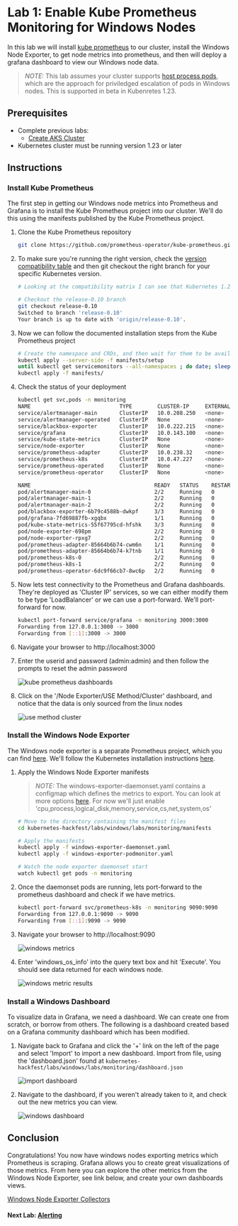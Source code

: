 # Lab 1: Enable Kube Prometheus Monitoring for Windows Nodes

In this lab we will install [kube prometheus](https://github.com/prometheus-operator/kube-prometheus/blob/main/README.md) to our cluster, install the Windows Node Exporter, to get node metrics into prometheus, and then will deploy a grafana dashboard to view our Windows node data.

>*NOTE:* This lab assumes your cluster supports [host process pods](https://kubernetes.io/docs/tasks/configure-pod-container/create-hostprocess-pod/), which are the approach for priviledged escalation of pods in Windows nodes. This is supported in beta in Kubenretes 1.23.

## Prerequisites

* Complete previous labs:
    * [Create AKS Cluster](../create-aks-cluster/README.md)
* Kubernetes cluster must be running version 1.23 or later

## Instructions

### Install Kube Prometheus

The first step in getting our Windows node metrics into Prometheus and Grafana is to install the Kube Prometheus project into our cluster. We'll do this using the manifests published by the Kube Prometheus project.

1. Clone the Kube Prometheus repository

    ```bash
    git clone https://github.com/prometheus-operator/kube-prometheus.git
    ```

1. To make sure you're running the right version, check the [version compatibility table](https://github.com/prometheus-operator/kube-prometheus#compatibility) and then git checkout the right branch for your specific Kubernetes version. 

    ```bash
    # Looking at the compatibility matrix I can see that Kubernetes 1.23 is compatible with Kube Prometheus release-0.10

    # Checkout the release-0.10 branch
    git checkout release-0.10
    Switched to branch 'release-0.10'
    Your branch is up to date with 'origin/release-0.10'.
    ```

1. Now we can follow the documented installation steps from the Kube Prometheus project

    ```bash
    # Create the namespace and CRDs, and then wait for them to be available before creating the remaining resources
    kubectl apply --server-side -f manifests/setup
    until kubectl get servicemonitors --all-namespaces ; do date; sleep 1; echo ""; done
    kubectl apply -f manifests/
    ```

1. Check the status of your deployment

    ```bash
    kubectl get svc,pods -n monitoring
    NAME                            TYPE        CLUSTER-IP     EXTERNAL-IP   PORT(S)                      AGE
    service/alertmanager-main       ClusterIP   10.0.208.250   <none>        9093/TCP,8080/TCP            4h34m
    service/alertmanager-operated   ClusterIP   None           <none>        9093/TCP,9094/TCP,9094/UDP   4h30m
    service/blackbox-exporter       ClusterIP   10.0.222.215   <none>        9115/TCP,19115/TCP           4h34m
    service/grafana                 ClusterIP   10.0.143.100   <none>        3000/TCP                     4h34m
    service/kube-state-metrics      ClusterIP   None           <none>        8443/TCP,9443/TCP            4h34m
    service/node-exporter           ClusterIP   None           <none>        9100/TCP                     4h34m
    service/prometheus-adapter      ClusterIP   10.0.238.32    <none>        443/TCP                      4h33m
    service/prometheus-k8s          ClusterIP   10.0.47.227    <none>        9090/TCP,8080/TCP            4h33m
    service/prometheus-operated     ClusterIP   None           <none>        9090/TCP                     4h30m
    service/prometheus-operator     ClusterIP   None           <none>        8443/TCP                     4h33m

    NAME                                       READY   STATUS    RESTARTS   AGE
    pod/alertmanager-main-0                    2/2     Running   0          4h30m
    pod/alertmanager-main-1                    2/2     Running   0          4h30m
    pod/alertmanager-main-2                    2/2     Running   0          4h30m
    pod/blackbox-exporter-6b79c4588b-dwkpf     3/3     Running   0          4h34m
    pod/grafana-7fd69887fb-xgqbx               1/1     Running   0          4h34m
    pod/kube-state-metrics-55f67795cd-hfshk    3/3     Running   0          4h34m
    pod/node-exporter-698pm                    2/2     Running   0          4h34m
    pod/node-exporter-rpxg7                    2/2     Running   0          4h30m
    pod/prometheus-adapter-85664b6b74-cwm6n    1/1     Running   0          4h33m
    pod/prometheus-adapter-85664b6b74-k7tnb    1/1     Running   0          4h33m
    pod/prometheus-k8s-0                       2/2     Running   0          4h30m
    pod/prometheus-k8s-1                       2/2     Running   0          4h30m
    pod/prometheus-operator-6dc9f66cb7-8wc6p   2/2     Running   0          4h33m
    ```

1. Now lets test connectivity to the Prometheus and Grafana dashboards. They're deployed as 'Cluster IP' services, so we can either modify them to be type 'LoadBalancer' or we can use a port-forward. We'll port-forward for now.

    ```bash
    kubectl port-forward service/grafana -n monitoring 3000:3000
    Forwarding from 127.0.0.1:3000 -> 3000
    Forwarding from [::1]:3000 -> 3000
    ```

1. Navigate your browser to http://localhost:3000
   
1. Enter the userid and password (admin:admin) and then follow the prompts to reset the admin password

    ![kube prometheus dashboards](../../assets/img/prom-dashboards.jpg)

1. Click on the '/Node Exporter/USE Method/Cluster' dashboard, and notice that the data is only sourced from the linux nodes

    ![use method cluster](../../assets/img/use-method-cluster.jpg)

### Install the Windows Node Exporter

The Windows node exporter is a separate Prometheus project, which you can find [here](https://github.com/prometheus-community/windows_exporter). We'll follow the Kubernetes installation instructions [here](https://github.com/prometheus-community/windows_exporter/blob/master/kubernetes/kubernetes.md).


1. Apply the Windows Node Exporter manifests

    > *NOTE:* The windows-exporter-daemonset.yaml contains a configmap which defines the metrics to export. You can look at more options [here](https://github.com/prometheus-community/windows_exporter/blob/master/README.md#collectors). For now we'll just enable 'cpu,process,logical_disk,memory,service,cs,net,system,os'

    ```bash
    # Move to the directory containing the manifest files
    cd kubernetes-hackfest/labs/windows/labs/monitoring/manifests

    # Apply the manifests
    kubectl apply -f windows-exporter-daemonset.yaml
    kubectl apply -f windows-exporter-podmonitor.yaml

    # Watch the node exporter daemonset start
    watch kubectl get pods -n monitoring
    ```

1. Once the daemonset pods are running, lets port-forward to the prometheus dashboard and check if we have metrics.

    ```bash
    kubectl port-forward svc/prometheus-k8s -n monitoring 9090:9090
    Forwarding from 127.0.0.1:9090 -> 9090
    Forwarding from [::1]:9090 -> 9090
    ```

1. Navigate your browser to http://localhost:9090

    ![windows metrics](../../assets/img/windows-metrics.jpg)

1. Enter 'windows_os_info' into the query text box and hit 'Execute'. You should see data returned for each windows node.

    ![windows metric results](../../assets/img/windows-metric-results.jpg)

### Install a Windows Dashboard

To visualize data in Grafana, we need a dashboard. We can create one from scratch, or borrow from others. The following is a dashboard created based on a Grafana community dashboard which has been modified.

1. Navigate back to Grafana and click the '+' link on the left of the page and select 'Import' to import a new dashboard. Import from file, using the 'dashboard.json' found at ```kubernetes-hackfest/labs/windows/labs/monitoring/dashboard.json```

    ![import dashboard](../../assets/img/import-dashboard.jpg)

1. Navigate to the dashboard, if you weren't already taken to it, and check out the new metrics you can view.

    ![windows dashboard](../../assets/img/windows-dashboard.jpg)

## Conclusion

Congratulations! You now have windows nodes exporting metrics which Prometheus is scraping. Grafana allows you to create great visualizations of those metrics. From here you can explore the other metrics from the Windows Node Exporter, see link below, and create your own dashboards views.

[Windows Node Exporter Collectors](https://github.com/prometheus-community/windows_exporter#collectors)


#### Next Lab: [Alerting](./alerting-part1.md)